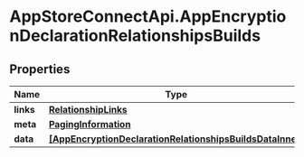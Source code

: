 # AppStoreConnectApi.AppEncryptionDeclarationRelationshipsBuilds

## Properties

Name | Type | Description | Notes
------------ | ------------- | ------------- | -------------
**links** | [**RelationshipLinks**](RelationshipLinks.md) |  | [optional] 
**meta** | [**PagingInformation**](PagingInformation.md) |  | [optional] 
**data** | [**[AppEncryptionDeclarationRelationshipsBuildsDataInner]**](AppEncryptionDeclarationRelationshipsBuildsDataInner.md) |  | [optional] 


